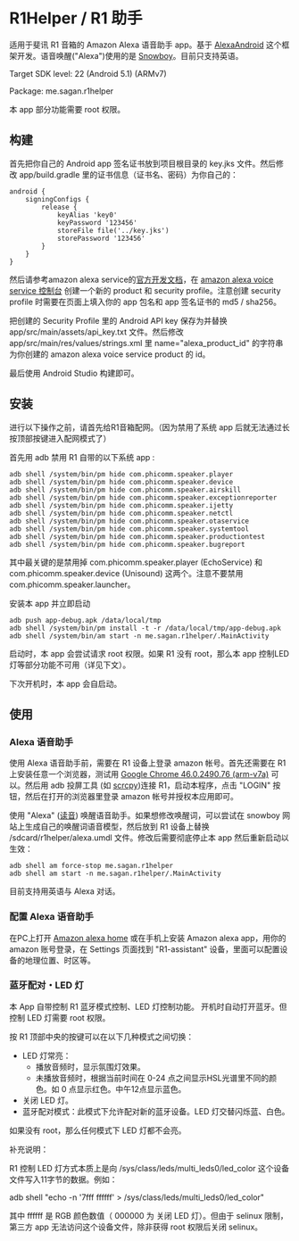 

# R1Helper / R1 助手

适用于斐讯 R1 音箱的 Amazon Alexa 语音助手 app。基于 [AlexaAndroid](https://github.com/willblaschko/AlexaAndroid) 这个框架开发。语音唤醒("Alexa")使用的是 [Snowboy](https://snowboy.kitt.ai/)。目前只支持英语。

Target SDK level: 22 (Android 5.1) (ARMv7)

Package: me.sagan.r1helper

本 app 部分功能需要 root 权限。

## 构建

首先把你自己的 Android app 签名证书放到项目根目录的 key.jks 文件。然后修改 app/build.gradle 里的证书信息（证书名、密码）为你自己的：

```
android {
    signingConfigs {
        release {
            keyAlias 'key0'
            keyPassword '123456'
            storeFile file('../key.jks')
            storePassword '123456'
        }
    }
}
```

然后请参考amazon alexa service的[官方开发文档](https://developer.amazon.com/en-US/docs/alexa/alexa-voice-service/get-started-with-alexa-voice-service.html)，在 [amazon alexa voice service 控制台](https://developer.amazon.com/alexa/console/avs/products) 创建一个新的 product 和 security profile。注意创建 security profile 时需要在页面上填入你的 app 包名和 app 签名证书的 md5 / sha256。

把创建的 Security Profile 里的 Android API key 保存为并替换 app/src/main/assets/api_key.txt 文件。然后修改 app/src/main/res/values/strings.xml 里 name="alexa_product_id" 的字符串为你创建的 amazon alexa voice service product 的 id。

最后使用 Android Studio 构建即可。

## 安装

进行以下操作之前，请首先给R1音箱配网。（因为禁用了系统 app 后就无法通过长按顶部按键进入配网模式了）

首先用 adb 禁用 R1 自带的以下系统 app :

```
adb shell /system/bin/pm hide com.phicomm.speaker.player
adb shell /system/bin/pm hide com.phicomm.speaker.device
adb shell /system/bin/pm hide com.phicomm.speaker.airskill
adb shell /system/bin/pm hide com.phicomm.speaker.exceptionreporter
adb shell /system/bin/pm hide com.phicomm.speaker.ijetty
adb shell /system/bin/pm hide com.phicomm.speaker.netctl
adb shell /system/bin/pm hide com.phicomm.speaker.otaservice
adb shell /system/bin/pm hide com.phicomm.speaker.systemtool
adb shell /system/bin/pm hide com.phicomm.speaker.productiontest
adb shell /system/bin/pm hide com.phicomm.speaker.bugreport
```

其中最关键的是禁用掉 com.phicomm.speaker.player (EchoService) 和 com.phicomm.speaker.device (Unisound) 这两个。注意不要禁用 com.phicomm.speaker.launcher。

安装本 app 并立即启动

```
adb push app-debug.apk /data/local/tmp
adb shell /system/bin/pm install -t -r /data/local/tmp/app-debug.apk
adb shell /system/bin/am start -n me.sagan.r1helper/.MainActivity
```

启动时，本 app 会尝试请求 root 权限。如果 R1 没有 root，那么本 app 控制LED灯等部分功能不可用（详见下文）。

下次开机时，本 app 会自启动。

## 使用

### Alexa 语音助手

使用 Alexa 语音助手前，需要在 R1 设备上登录 amazon 帐号。首先还需要在 R1 上安装任意一个浏览器，测试用 [Google Chrome 46.0.2490.76 (arm-v7a)](https://www.apkmirror.com/apk/google-inc/chrome/chrome-46-0-2490-76-release/chrome-46-0-2490-76-android-5-0-android-apk-download/) 可以。然后用 adb 投屏工具 (如 [scrcpy](https://github.com/Genymobile/scrcpy))连接 R1，启动本程序，点击 "LOGIN" 按钮，然后在打开的浏览器里登录 amazon 帐号并授权本应用即可。

使用 "Alexa" ([读音](https://www.youtube.com/watch?v=U9N1xpcWwD0)) 唤醒语音助手。如果想修改唤醒词，可以尝试在 snowboy 网站上生成自己的唤醒词语音模型，然后放到 R1 设备上替换 /sdcard/r1helper/alexa.umdl 文件。修改后需要彻底停止本 app 然后重新启动以生效：

```
adb shell am force-stop me.sagan.r1helper
adb shell am start -n me.sagan.r1helper/.MainActivity
```

目前支持用英语与 Alexa 对话。

### 配置 Alexa 语音助手

在PC上打开 [Amazon alexa home](https://alexa.amazon.com/) 或在手机上安装 Amazon alexa app，用你的 amazon 账号登录，在 Settings 页面找到 "R1-assistant" 设备，里面可以配置设备的地理位置、时区等。

### 蓝牙配对・LED 灯

本 App 自带控制 R1 蓝牙模式控制、LED 灯控制功能。  开机时自动打开蓝牙。但控制 LED 灯需要 root 权限。

按 R1 顶部中央的按键可以在以下几种模式之间切换：

* LED 灯常亮：
  * 播放音频时，显示氛围灯效果。
  * 未播放音频时，根据当前时间在 0-24 点之间显示HSL光谱里不同的颜色。如 0 点显示红色。中午12点显示蓝色。
* 关闭 LED 灯。
* 蓝牙配对模式：此模式下允许配对新的蓝牙设备。LED 灯交替闪烁蓝、白色。

如果没有 root，那么任何模式下 LED 灯都不会亮。

补充说明：

R1 控制 LED 灯方式本质上是向 /sys/class/leds/multi_leds0/led_color 这个设备文件写入11字节的数据。例如：

adb shell "echo -n '7fff ffffff' > /sys/class/leds/multi_leds0/led_color"

其中 ffffff 是 RGB 颜色数值（ 000000 为 关闭 LED 灯）。但由于 selinux 限制，第三方 app 无法访问这个设备文件，除非获得 root 权限后关闭 selinux。